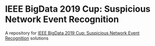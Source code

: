 # IEEE BigData 2019 Cup: Suspicious Network Event Recognition

A repository for [IEEE BigData 2019 Cup: Suspicious Network Event Recognition](https://knowledgepit.ml/suspicious-network-event-recognition/) solutions
